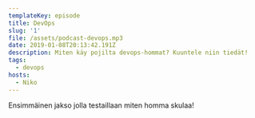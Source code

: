 ```yaml
---
templateKey: episode
title: DevOps
slug: '1'
file: /assets/podcast-devops.mp3
date: 2019-01-08T20:13:42.191Z
description: Miten käy pojilta devops-hommat? Kuuntele niin tiedät!
tags:
  - devops
hosts:
  - Niko
---
```

Ensimmäinen jakso jolla testaillaan miten homma skulaa!
